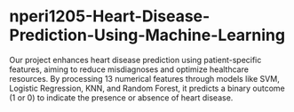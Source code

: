 # nperi1205-Heart-Disease-Prediction-Using-Machine-Learning
Our project enhances heart disease prediction using patient-specific features, aiming to reduce misdiagnoses and optimize healthcare resources. By processing 13 numerical features through models like SVM, Logistic Regression, KNN, and Random Forest, it predicts a binary outcome (1 or 0) to indicate the presence or absence of heart disease.

